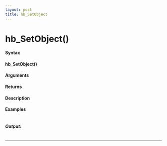 ```yaml
---
layout: post
title: hb_SetObject
---
```


# hb_SetObject()


#### Syntax

#### hb_SetObject()

#### Arguments

#### Returns

#### Description

#### Examples

```

```

##### Output:

```

```

---